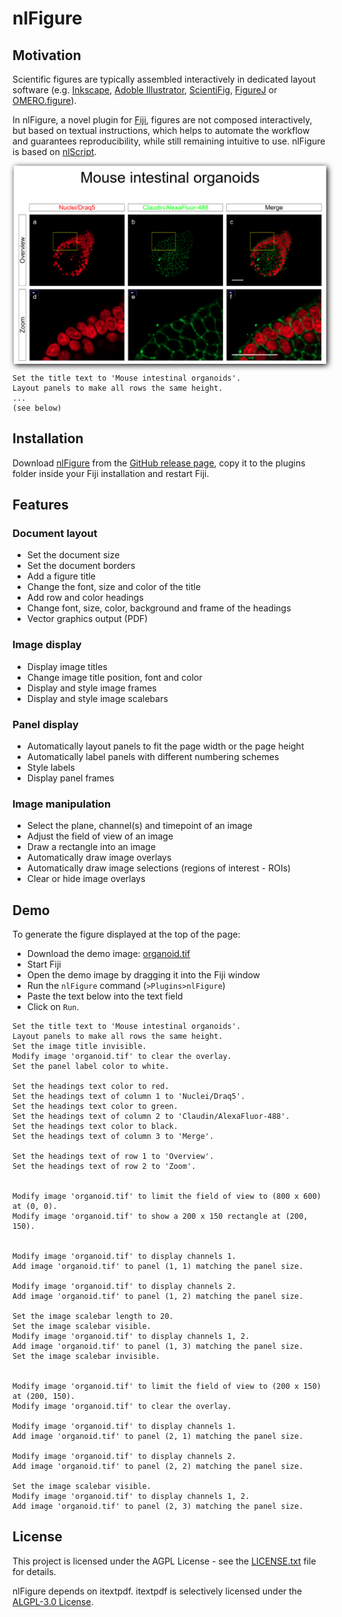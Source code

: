 # nlFigure

## Motivation
Scientific figures are typically assembled interactively in dedicated layout software (e.g.
[Inkscape](https://inkscape.org), [Adoble Illustrator](https://www.adobe.com), 
[ScientiFig](https://scientifig.com), [FigureJ](https://imagej.net/plugins/figurej) or
[OMERO.figure](https://www.openmicroscopy.org/omero/figure/)).

In nlFigure, a novel plugin for [Fiji](https://fiji.sc), figures are not composed interactively, but based on
textual instructions, which helps to automate the workflow and guarantees reproducibility, while still remaining
intuitive to use. nlFigure is based on [nlScript](https://github.com/nlScript/nlScript-java).

<img style="max-width: 500px; margin: auto; display: block; filter: drop-shadow(2px 2px 5px #000);" src="example-figure.png"/>

```
Set the title text to 'Mouse intestinal organoids'.
Layout panels to make all rows the same height.
...
(see below)
```

## Installation
Download [nlFigure](https://github.com/nlScript/nlFigure/releases/download/v0.3.0/nlFigure-0.3.0.jar) from the
[GitHub release page](https://github.com/nlScript/nlFigure/releases), copy it to the plugins folder inside your
Fiji installation and restart Fiji.

## Features

### Document layout
- Set the document size
- Set the document borders
- Add a figure title
- Change the font, size and color of the title
- Add row and color headings
- Change font, size, color, background and frame of the headings
- Vector graphics output (PDF)

### Image display
- Display image titles
- Change image title position, font and color
- Display and style image frames
- Display and style image scalebars

### Panel display
- Automatically layout panels to fit the page width or the page height
- Automatically label panels with different numbering schemes
- Style labels
- Display panel frames

### Image manipulation
- Select the plane, channel(s) and timepoint of an image
- Adjust the field of view of an image
- Draw a rectangle into an image
- Automatically draw image overlays
- Automatically draw image selections (regions of interest - ROIs)
- Clear or hide image overlays


## Demo
To generate the figure displayed at the top of the page:
- Download the demo image: [organoid.tif](https://github.com/nlScript/nlFigure/releases/download/v0.2.0/organoid.tif)
- Start Fiji
- Open the demo image by dragging it into the Fiji window
- Run the `nlFigure` command (`>Plugins>nlFigure`)
- Paste the text below into the text field
- Click on `Run`.

```
Set the title text to 'Mouse intestinal organoids'.
Layout panels to make all rows the same height.
Set the image title invisible.
Modify image 'organoid.tif' to clear the overlay.
Set the panel label color to white.

Set the headings text color to red.
Set the headings text of column 1 to 'Nuclei/Draq5'.
Set the headings text color to green.
Set the headings text of column 2 to 'Claudin/AlexaFluor-488'.
Set the headings text color to black.
Set the headings text of column 3 to 'Merge'.

Set the headings text of row 1 to 'Overview'.
Set the headings text of row 2 to 'Zoom'.


Modify image 'organoid.tif' to limit the field of view to (800 x 600) at (0, 0).
Modify image 'organoid.tif' to show a 200 x 150 rectangle at (200, 150).


Modify image 'organoid.tif' to display channels 1.
Add image 'organoid.tif' to panel (1, 1) matching the panel size.

Modify image 'organoid.tif' to display channels 2.
Add image 'organoid.tif' to panel (1, 2) matching the panel size.

Set the image scalebar length to 20.
Set the image scalebar visible.
Modify image 'organoid.tif' to display channels 1, 2.
Add image 'organoid.tif' to panel (1, 3) matching the panel size.
Set the image scalebar invisible.


Modify image 'organoid.tif' to limit the field of view to (200 x 150) at (200, 150).
Modify image 'organoid.tif' to clear the overlay.

Modify image 'organoid.tif' to display channels 1.
Add image 'organoid.tif' to panel (2, 1) matching the panel size.

Modify image 'organoid.tif' to display channels 2.
Add image 'organoid.tif' to panel (2, 2) matching the panel size.

Set the image scalebar visible.
Modify image 'organoid.tif' to display channels 1, 2.
Add image 'organoid.tif' to panel (2, 3) matching the panel size.
```

## License
This project is licensed under the AGPL License - see the [LICENSE.txt](LICENSE.txt) file for details.

nlFigure depends on itextpdf. itextpdf is selectively licensed under the
[ALGPL-3.0 License](https://www.gnu.org/licenses/agpl-3.0.txt).
